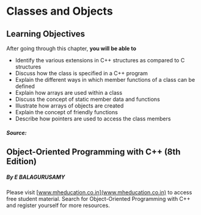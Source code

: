 # Classes and Objects

## Learning Objectives

After going through this chapter, **you will be able to**
* Identify the various extensions in C++ structures as compared to C structures
* Discuss how the class is specified in a C++ program
* Explain the different ways in which member functions of a class can be defined
* Explain how arrays are used within a class 
* Discuss the concept of static member data and functions
* Illustrate how arrays of objects are created
* Explain the concept of friendly functions
* Describe how pointers are used to access the class members



##### _Source_:
## Object-Oriented Programming with C++ (8th Edition)
##### By **_E BALAGURUSAMY_**
Please visit [www.mheducation.co.in](www.mheducation.co.in) to access free student material. Search for Object-Oriented Programming with C++ and register yourself for more resources.
